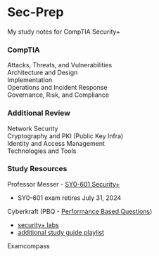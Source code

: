 # Sec-Prep
My study notes for CompTIA Security+

### CompTIA
Attacks, Threats, and Vulnerabilities  
Architecture and Design  
Implementation  
Operations and Incident Response  
Governance, Risk, and Compliance  

### Additional Review 
Network Security  
Cryptography and PKI (Public Key Infra)  
Identity and Access Management  
Technologies and Tools  

### Study Resources

Professor Messer - [SY0-601 Security+](https://www.youtube.com/watch?v=9NE33fpQuw8&list=PLG49S3nxzAnkL2ulFS3132mOVKuzzBxA8)  
* SY0-601 exam retires July 31, 2024    

Cyberkraft (PBQ - [Performance Based Questions](https://www.youtube.com/watch?v=Fb7RQ7-ccCo))  
* [security+ labs](https://www.youtube.com/watch?v=s5g6NDcTTEY&list=PLUkY1OVVHzVmJ4gdsRSYLe1RG-79GYdix)    
* [additional study guide playlist](https://www.youtube.com/watch?v=1AM0kdFwSSY&list=PLUkY1OVVHzVnuWUNutdxWZoSJ3cdP8fcJ)  

Examcompass  